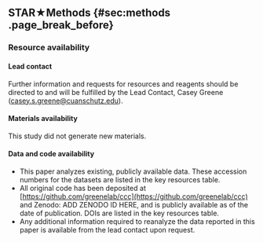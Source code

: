 ## STAR★Methods {#sec:methods .page_break_before}

### Resource availability

#### Lead contact

Further information and requests for resources and reagents should be directed to and will be fulfilled by the Lead Contact, Casey Greene (casey.s.greene@cuanschutz.edu).

#### Materials availability

This study did not generate new materials.

#### Data and code availability

* This paper analyzes existing, publicly available data. These accession numbers for the datasets are listed in the key resources table.
* All original code has been deposited at [https://github.com/greenelab/ccc](https://github.com/greenelab/ccc) and Zenodo: ADD ZENODO ID HERE, and is publicly available as of the date of publication. DOIs are listed in the key resources table.
* Any additional information required to reanalyze the data reported in this paper is available from the lead contact upon request.
